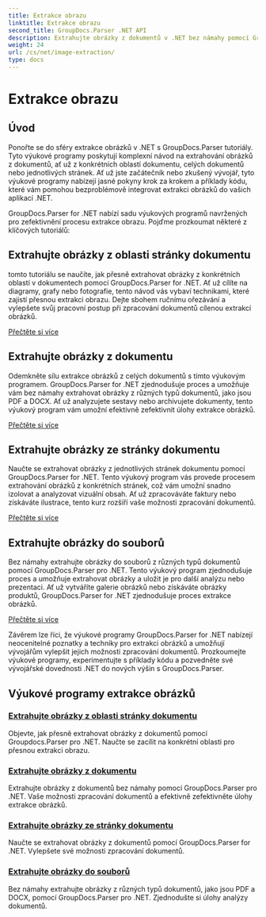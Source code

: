 ```yaml
---
title: Extrakce obrazu
linktitle: Extrakce obrazu
second_title: GroupDocs.Parser .NET API
description: Extrahujte obrázky z dokumentů v .NET bez námahy pomocí GroupDocs.Parser. Vylepšete své možnosti zpracování dokumentů pomocí přesných technik extrakce obrazu.
weight: 24
url: /cs/net/image-extraction/
type: docs
---
```

# Extrakce obrazu

## Úvod

Ponořte se do sféry extrakce obrázků v .NET s GroupDocs.Parser tutoriály. Tyto výukové programy poskytují komplexní návod na extrahování obrázků z dokumentů, ať už z konkrétních oblastí dokumentu, celých dokumentů nebo jednotlivých stránek. Ať už jste začátečník nebo zkušený vývojář, tyto výukové programy nabízejí jasné pokyny krok za krokem a příklady kódu, které vám pomohou bezproblémově integrovat extrakci obrázků do vašich aplikací .NET.

GroupDocs.Parser for .NET nabízí sadu výukových programů navržených pro zefektivnění procesu extrakce obrazu. Pojďme prozkoumat některé z klíčových tutoriálů:

## Extrahujte obrázky z oblasti stránky dokumentu
tomto tutoriálu se naučíte, jak přesně extrahovat obrázky z konkrétních oblastí v dokumentech pomocí GroupDocs.Parser for .NET. Ať už cílíte na diagramy, grafy nebo fotografie, tento návod vás vybaví technikami, které zajistí přesnou extrakci obrazu. Dejte sbohem ručnímu ořezávání a vylepšete svůj pracovní postup při zpracování dokumentů cílenou extrakcí obrázků.

[Přečtěte si více](./extract-images-from-document-page-area/)

## Extrahujte obrázky z dokumentu
Odemkněte sílu extrakce obrázků z celých dokumentů s tímto výukovým programem. GroupDocs.Parser for .NET zjednodušuje proces a umožňuje vám bez námahy extrahovat obrázky z různých typů dokumentů, jako jsou PDF a DOCX. Ať už analyzujete sestavy nebo archivujete dokumenty, tento výukový program vám umožní efektivně zefektivnit úlohy extrakce obrázků.

[Přečtěte si více](./extract-images-from-document/)

## Extrahujte obrázky ze stránky dokumentu
Naučte se extrahovat obrázky z jednotlivých stránek dokumentu pomocí GroupDocs.Parser for .NET. Tento výukový program vás provede procesem extrahování obrázků z konkrétních stránek, což vám umožní snadno izolovat a analyzovat vizuální obsah. Ať už zpracováváte faktury nebo získáváte ilustrace, tento kurz rozšíří vaše možnosti zpracování dokumentů.

[Přečtěte si více](./extract-images-from-document-page/)

## Extrahujte obrázky do souborů
Bez námahy extrahujte obrázky do souborů z různých typů dokumentů pomocí GroupDocs.Parser pro .NET. Tento výukový program zjednodušuje proces a umožňuje extrahovat obrázky a uložit je pro další analýzu nebo prezentaci. Ať už vytváříte galerie obrázků nebo získáváte obrázky produktů, GroupDocs.Parser for .NET zjednodušuje proces extrakce obrázků.

[Přečtěte si více](./extract-images-to-files/)

Závěrem lze říci, že výukové programy GroupDocs.Parser for .NET nabízejí neocenitelné poznatky a techniky pro extrakci obrázků a umožňují vývojářům vylepšit jejich možnosti zpracování dokumentů. Prozkoumejte výukové programy, experimentujte s příklady kódu a pozvedněte své vývojářské dovednosti .NET do nových výšin s GroupDocs.Parser.
## Výukové programy extrakce obrázků
### [Extrahujte obrázky z oblasti stránky dokumentu](./extract-images-from-document-page-area/)
Objevte, jak přesně extrahovat obrázky z dokumentů pomocí Groupdocs.Parser pro .NET. Naučte se zacílit na konkrétní oblasti pro přesnou extrakci obrazu.
### [Extrahujte obrázky z dokumentu](./extract-images-from-document/)
Extrahujte obrázky z dokumentů bez námahy pomocí GroupDocs.Parser pro .NET. Vaše možnosti zpracování dokumentů a efektivně zefektivněte úlohy extrakce obrázků.
### [Extrahujte obrázky ze stránky dokumentu](./extract-images-from-document-page/)
Naučte se extrahovat obrázky z dokumentů pomocí GroupDocs.Parser for .NET. Vylepšete své možnosti zpracování dokumentů.
### [Extrahujte obrázky do souborů](./extract-images-to-files/)
Bez námahy extrahujte obrázky z různých typů dokumentů, jako jsou PDF a DOCX, pomocí GroupDocs.Parser pro .NET. Zjednodušte si úlohy analýzy dokumentů.